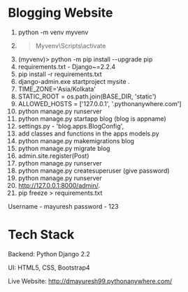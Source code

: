# Blogging Website

1)	python -m venv myvenv
2)	>Myvenv\Scripts\activate
3)	(myvenv)> python -m pip install --upgrade pip
4)	requirements.txt	- Django~=2.2.4
5)	pip install -r requirements.txt
6)	django-admin.exe startproject mysite .
7)	TIME_ZONE='Asia/Kolkata'
8)	STATIC_ROOT = os.path.join(BASE_DIR, 'static')
9)	ALLOWED_HOSTS = ['127.0.0.1', '.pythonanywhere.com']
10)	python manage.py runserver
11)	python manage.py startapp blog   (blog is appname)
12)	settings.py - 'blog.apps.BlogConfig',
13)	add classes and functions in the apps models.py
14)	python manage.py makemigrations blog
15)	python manage.py migrate blog
16)	admin.site.register(Post)
17)	python manage.py runserver
18)	python manage.py createsuperuser  (give password)
19)	python manage.py runserver
20)	 http://127.0.0.1:8000/admin/.
21)	pip freeze > requirements.txt

Username - mayuresh                            password - 123

# Tech Stack
Backend: Python Django 2.2

UI: HTML5, CSS, Bootstrap4

Live Website: http://dmayuresh99.pythonanywhere.com/
